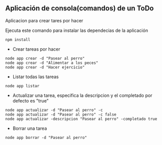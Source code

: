 ## Aplicación de consola(comandos) de un ToDo

Aplicacion para crear tares por hacer


Ejecuta este comando para instalar 
las dependecias de la aplicación

```
npm install
```

* Crear tareas por hacer

```
node app crear -d "Pasear al perro"
node app crear -d "Alimentar a los peces"
node app crear -d "Hacer ejercicio"
```

* Listar todas las tareas

```
node app listar
```

* Actualizar una tarea, especifica la descripcion
y el completado por defecto es "true"

```
node app actualizar -d "Pasear al perro" -c
node app actualizar -d "Pasear al perro" -c false
node app actualizar -descripcion "Pasear al perro" -completado true
```

* Borrar una tarea

```
node app borrar -d "Pasear al perro"
```